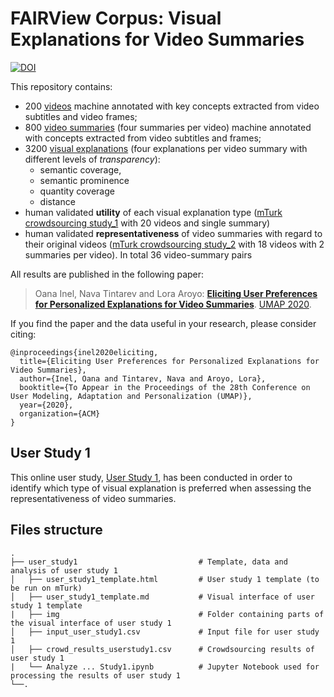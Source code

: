 # FAIRView Corpus: Visual Explanations for Video Summaries

[![DOI](https://zenodo.org/badge/.svg)](https://zenodo.org/badge/latestdoi/)

This repository contains:
 * 200 [videos](https://github.com/oana-inel/FAIRView-VideoSummaryExplanations/blob/master/data/video_dataset_content.csv) machine annotated with key concepts extracted from video subtitles and video frames;
 * 800 [video summaries](https://github.com/oana-inel/FAIRView-VideoSummaryExplanations/blob/master/data/video_summaries)  (four summaries per video) machine annotated with concepts extracted from video subtitles and frames;
 * 3200 [visual explanations](https://github.com/oana-inel/FAIRView-VideoSummaryExplanations/blob/master/data/visual_explanations) (four explanations per video summary with different levels of *transparency*):
   * semantic coverage,
   * semantic prominence
   * quantity coverage
   * distance
 * human validated **utility** of each visual explanation type ([mTurk crowdsourcing study_1](https://github.com/oana-inel/FAIRView-VideoSummaryExplanations/blob/master/user_study1/user_study1_template.md) with 20 videos and single summary)
 * human validated **representativeness** of video summaries with regard to their original videos ([mTurk crowdsourcing study_2](https://github.com/oana-inel/FAIRView-VideoSummaryExplanations/blob/master/user_study2/user_study2_template.md) with 18 videos with 2 summaries per video). In total 36 video-summary pairs


All results are published in the following paper:

> Oana Inel, Nava Tintarev and Lora Aroyo: **[Eliciting User Preferences for Personalized Explanations for Video Summaries](https:...)**. [UMAP 2020](https://um.org/umap2020/).


If you find the paper and the data useful in your research, please consider citing:

```
@inproceedings{inel2020eliciting,
  title={Eliciting User Preferences for Personalized Explanations for Video Summaries},
  author={Inel, Oana and Tintarev, Nava and Aroyo, Lora},
  booktitle={To Appear in the Proceedings of the 28th Conference on User Modeling, Adaptation and Personalization (UMAP)},
  year={2020},
  organization={ACM}
}
```

## User Study 1

This online user study, [User Study 1](https://github.com/oana-inel/FAIRView-VideoSummaryExplanations/blob/master/user_study1/user_study1_template.md), has been conducted in order to identify which type of visual explanation is preferred when assessing the representativeness of video summaries.


## Files structure

    .
    ├── user_study1                           # Template, data and analysis of user study 1
    │   ├── user_study1_template.html         # User study 1 template (to be run on mTurk)
    │   ├── user_study1_template.md           # Visual interface of user study 1 template
    |   ├── img                               # Folder containing parts of the visual interface of user study 1
    │   ├── input_user_study1.csv             # Input file for user study 1
    │   ├── crowd_results_userstudy1.csv      # Crowdsourcing results of user study 1
    |   └── Analyze ... Study1.ipynb          # Jupyter Notebook used for processing the results of user study 1
    └──.
 
